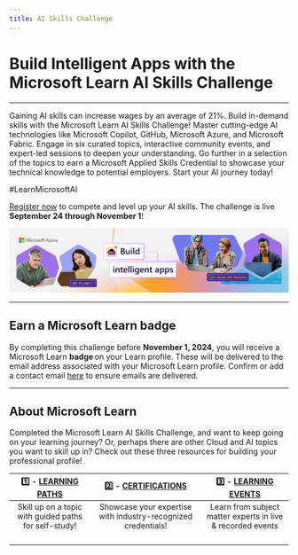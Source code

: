 ```yaml
---
title: AI Skills Challenge
---
```


# Build Intelligent Apps with the Microsoft Learn AI Skills Challenge

---

Gaining AI skills can increase wages by an average of 21%. Build in-demand skills with the Microsoft Learn AI Skills Challenge! Master cutting-edge AI technologies like Microsoft Copilot, GitHub, Microsoft Azure, and Microsoft Fabric. Engage in six curated topics, interactive community events, and expert-led sessions to deepen your understanding. Go further in a selection of the topics to earn a Microsoft Applied Skills Credential to showcase your technical knowledge to potential employers. Start your AI journey today!

#LearnMicrosoftAI  

[Register now](https://aka.ms/aiskillschallenge?ocid=biafy25h1_aiskillschallenge_webpage_azuremktg) to compete and level up your AI skills. The challenge is live **September 24 through November 1**!

![Build intelligent apps](./../../../static/img/60-days-of-ia/60-days-of-ia-cloud-skills-banner.jpg)

---

## Earn a Microsoft Learn badge 

By completing this challenge before **November 1, 2024**, you will receive a Microsoft Learn **badge** on your Learn profile. These will be delivered to the email address associated with your Microsoft Learn profile. Confirm or add a contact email [here](https://learn.microsoft.com/users/me/settings?ocid=biafy25h1_aiskillschallenge_webpage_azuremktg) to ensure emails are delivered.

---

## About Microsoft Learn

Completed the Microsoft Learn AI Skills Challenge, and want to keep going on your learning journey? Or, perhaps there are other Cloud and AI topics you want to skill up in? Check out these three resources for building your professional profile!

| 1️⃣ - [**LEARNING PATHS**](https://docs.microsoft.com/learn/browse/?ocid=biafy25h1_aiskillschallenge_webpage_azuremktg) | 2️⃣ - [**CERTIFICATIONS**](https://docs.microsoft.com/learn/certifications/?ocid=biafy25h1_aiskillschallenge_webpage_azuremktg) | 3️⃣ - [**LEARNING EVENTS**](https://docs.microsoft.com/events/?ocid=biafy25h1_aiskillschallenge_webpage_azuremktg)|
|:---:|:---:|:---:|
| Skill up on a topic with guided paths for self-study!| Showcase your expertise with industry-recognized credentials!| Learn from subject matter experts in live & recorded events|
| <img alt="" role="presentation" src="https://docs.microsoft.com/learn/media/topics/cards/icon-card_learningpath_light.png" /> |  <img alt="" role="presentation" src="https://docs.microsoft.com/learn/media/topics/cards/icon-card_certification_light.png" />  | <img alt="" role="presentation" src="https://docs.microsoft.com/learn/media/topics/cards/icon-card_learnvideo_light.png" />  |

